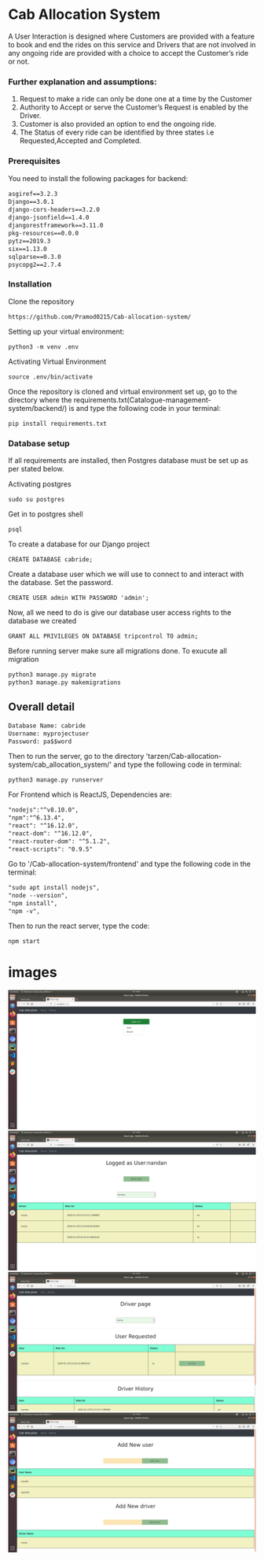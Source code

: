 
# Cab Allocation System
 A User Interaction is designed where Customers are provided with a feature to book and end the rides on this service and Drivers that are not involved in any ongoing ride are provided with a choice to accept the Customer’s ride or not.

### Further explanation and assumptions:
1. Request to make a ride can only be done one at a time by the Customer
2. Authority to Accept or serve the Customer’s Request is enabled by the Driver. 
3. Customer is also provided an option to end the ongoing ride.
4. The Status of every ride can be identified by three states i.e Requested,Accepted and Completed.

### Prerequisites

You need to install the following packages for backend:

```
asgiref==3.2.3
Django==3.0.1
django-cors-headers==3.2.0
django-jsonfield==1.4.0
djangorestframework==3.11.0
pkg-resources==0.0.0
pytz==2019.3
six==1.13.0
sqlparse==0.3.0
psycopg2==2.7.4

```
### Installation

Clone the repository

```
https://github.com/Pramod0215/Cab-allocation-system/
```

Setting up your virtual environment:

```
python3 -m venv .env
```

Activating Virtual  Environment

```
source .env/bin/activate
```
Once the repository is cloned and virtual environment set up, go to the directory where the requirements.txt(Catalogue-management-system/backend/) is and type the following code in your terminal:

```
pip install requirements.txt
```

### Database setup

If all requirements are installed, then Postgres database must be set up as per stated below.

Activating postgres
```
sudo su postgres

```
Get in to postgres shell
```
psql

```
To create a database for our Django project
```
CREATE DATABASE cabride;

```
Create a database user which we will use to connect to and interact with the database. Set the password.
```
CREATE USER admin WITH PASSWORD 'admin';

```
Now, all we need to do is give our database user access rights to the database we created
```
GRANT ALL PRIVILEGES ON DATABASE tripcontrol TO admin;

```
Before running server make sure all migrations done. To exucute all migration
```
python3 manage.py migrate
python3 manage.py makemigrations

```

## Overall detail
```
Database Name: cabride
Username: myprojectuser
Password: pa$$word

```

Then to run the server, go to the directory 'tarzen/Cab-allocation-system/cab_allocation_system/' and type the following code in terminal:

```
python3 manage.py runserver
```

For Frontend which is ReactJS,
Dependencies are: 
```
"nodejs":"^v8.10.0",
"npm":"^6.13.4",
"react": "^16.12.0",
"react-dom": "^16.12.0",
"react-router-dom": "^5.1.2",
"react-scripts": "0.9.5"

```

Go to '/Cab-allocation-system/frontend' and type the following code in the terminal:
```
"sudo apt install nodejs",
"node --version",
"npm install", 
"npm -v",

```
Then to run the react server, type the code:
```
npm start
```
# images
![alt Home Page](https://github.com/Pramod0215/Cab-allocation-system/blob/master/cab_allocation_system/image/Screenshot%20from%202020-01-31%2017-47-26.png)<br>
![alt User Page](https://github.com/Pramod0215/Cab-allocation-system/blob/master/cab_allocation_system/image/Screenshot%20from%202020-01-31%2017-47-41.png)<br>
![alt Driver Page](https://github.com/Pramod0215/Cab-allocation-system/blob/master/cab_allocation_system/image/Screenshot%20from%202020-01-31%2017-47-58.png)<br>
![alt setting Page](https://github.com/Pramod0215/Cab-allocation-system/blob/master/cab_allocation_system/image/Screenshot%20from%202020-01-31%2017-48-06.png)


 
